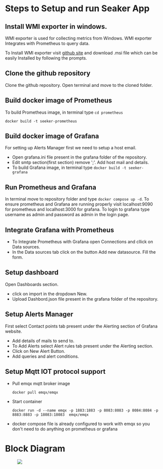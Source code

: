 # Steps to Setup and run Seaker App

## Install WMI exporter in windows.
WMI exporter is used for collecting metrics from Windows.
WMI exporter Integrates with Prometheus to query data.  

To Install WMI exporter visit [github site](https://github.com/prometheus-community/windows_exporter/releases) and download .msi file which can be easily Installed by following the prompts.
## Clone the github repository
Clone the github repository. Open terminal and move to the cloned folder.
## Build docker image of Prometheus
To build Prometheus image, in terminal type
``` cd prometheus ```

``` docker build -t seeker-prometheus ```
## Build docker image of Grafana
For setting up Alerts Manager first we need to setup a host email. 

- Open grafana.ini file present in the grafana folder of the repository.
- Edit smtp section(first section) remove ';'. Add host mail and details.
- To build Grafana image, in terminal type
``` docker build -t seeker-grafana ```
## Run Prometheus and Grafana
In terminal move to repository folder and type
``` docker compose up -d ```.
To ensure prometheus and Grafana are running properly visit localhost:9090 for prometheus and localhost:3000 for grafana.
To login to grafana type username as admin and password as admin in the login page.
## Integrate Grafana with Prometheus
- To Integrate Prometheus with Grafana open Connections and cllick on Data sources. 
- In the Data sources tab click on the button Add new datasource. Fill the form.
## Setup dashboard
Open Dashboards section. 
- click on import in the dropdown New.
- Upload Dashbord.json file present in the grafana folder of the repository.
## Setup Alerts Manager
First select Contact points tab present under the Alerting section of Grafana website. 
- Add details of mails to send to. 
- To Add Alerts select Alert rules tab present under the Alerting section.
- Click on New Alert Button.
- Add queries and alert conditions.
## Setup Mqtt IOT protocol support
- Pull emqx mqtt broker image

      docker pull emqx/emqx 
- Start container
  
      docker run -d --name emqx -p 1883:1883 -p 8083:8083 -p 8084:8084 -p 8883:8883 -p 18083:18083  emqx/emqx
- docker compose file is already configured to work with emqx so you don't need to do anything on prometheus or grafana
# Block Diagram 
<figure>
<img src="/seeker-app.png">
</figure>
